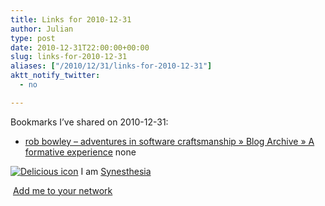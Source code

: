 ```yaml
---
title: Links for 2010-12-31
author: Julian
type: post
date: 2010-12-31T22:00:00+00:00
slug: links-for-2010-12-31 
aliases: ["/2010/12/31/links-for-2010-12-31"]
aktt_notify_twitter:
  - no

---
```

Bookmarks I&#8217;ve shared on 2010-12-31:

  * [rob bowley &#8211; adventures in software craftsmanship &raquo; Blog Archive &raquo; A formative experience][1] 
    none</li> </ul> 
    
    <p class="deliciouslink">
      <a href="https://del.icio.us/synesthesia" title="See all my bookmarks on del.icio.us"><img src="https://www.synesthesia.co.uk/images/deliciousicon.jpg" alt="Delicious icon" /></a>&nbsp;I am <a href="https://del.icio.us/synesthesia" title="See all my bookmarks on del.icio.us">Synesthesia</a>
    </p>
    
    <p class="deliciouslink">
      <a href="https://del.icio.us/network?add=synesthesia" title="Add me to your del.icio.us network"><img src="https://www.synesthesia.co.uk/images/add.gif" alt="" /></a>&nbsp;<a href="https://del.icio.us/network?add=synesthesia" title="Add me to your del.icio.us network">Add me to your network</a>
    </p>

 [1]: https://blog.robbowley.net/2010/12/30/a-formative-experience